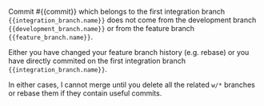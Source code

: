 Commit #{{commit}} which belongs to the first integration branch
`{{integration_branch.name}}` does not come from the development branch
`{{development_branch.name}}` or from the feature branch
 `{{feature_branch.name}}`.

Either you have changed your feature branch history
(e.g. rebase) or you have directly commited on the first integration branch
`{{integration_branch.name}}`.

In either cases, I cannot merge until you delete all the related `w/*`
branches or rebase them if they contain useful commits.